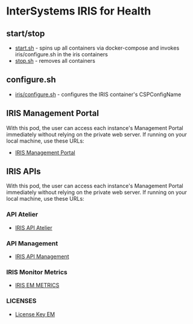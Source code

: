 # InterSystems IRIS for Health

## start/stop 

* [start.sh](./start.sh) - spins up all containers via docker-compose and 
    invokes iris/configure.sh in the iris containers
* [stop.sh](./stop.sh) - removes all containers

## configure.sh
* [iris/configure.sh](./iris/configure.sh) - configures the IRIS container's CSPConfigName

## IRIS Management Portal

With this pod, the user can access each instance's Management Portal immediately without relying on the private web server. If running on your local machine, use these URLs:
* [IRIS Management Portal](http://localhost:28000/csp/sys/UtilHome.csp)

## IRIS APIs

With this pod, the user can access each instance's Management Portal immediately without relying on the private web server. If running on your local machine, use these URLs:
### API Atelier
* [IRIS API Atelier](http://localhost:28000/api/atelier/)
### API Management
* [IRIS API Management](http://localhost:28000/api/mgmnt/)
### IRIS Monitor Metrics
* [IRIS EM METRICS](http://localhost:28000/api/monitor/metrics)
### LICENSES
* [License Key EM](http://localhost:28000/csp/sys/mgr/%25CSP.UI.Portal.License.Key.zen)